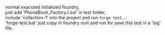 normal exacuted initialized foundry,\
just add 'PhoneBook_Factory.t.sol' in test folder,\
include 'collection-1' into the project and run `forge test`....\
'forge-test.bat' just copy in foundry root and run for save this test in a 'log' file.
